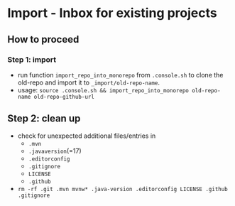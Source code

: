 # Import - Inbox for existing projects

## How to proceed

### Step 1: import

* run function `import_repo_into_monorepo` from `.console.sh` to clone the old-repo and import it to `_import/old-repo-name`.
* usage: `source .console.sh && import_repo_into_monorepo old-repo-name old-repo-github-url`

## Step 2: clean up

* check for unexpected additional files/entries in 
  * `.mvn`
  * `.javaversion`(=17)
  * `.editorconfig`
  * `.gitignore`
  * `LICENSE`
  * `.github`
* `rm -rf .git .mvn mvnw* .java-version .editorconfig LICENSE .github .gitignore`

